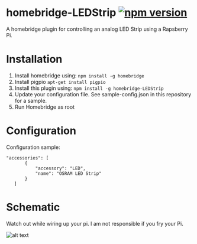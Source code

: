 # homebridge-LEDStrip [![npm version](https://badge.fury.io/js/homebridge-LEDStrip.svg)](https://badge.fury.io/js/homebridge-LEDStrip)

A homebridge plugin for controlling an analog LED Strip using a Rapsberry Pi. 

# Installation

1. Install homebridge using: `npm install -g homebridge`
2. Install pigpio `apt-get install pigpio`
3. Install this plugin using: `npm install -g homebridge-LEDStrip`
4. Update your configuration file. See sample-config.json in this repository for a sample. 
5. Run Homebridge as root

# Configuration

Configuration sample:

 ```
"accessories": [
        {
            "accessory": "LED",
            "name": "OSRAM LED Strip"
        }
    ]
```

# Schematic

Watch out while wiring up your pi. I am not responsible if you fry your Pi.

![alt text](https://github.com/TG908/homebridge-LEDStrip/blob/master/Homebridge%20LEDStrip%20-%20Schematic.png?raw=true "Schematic")

